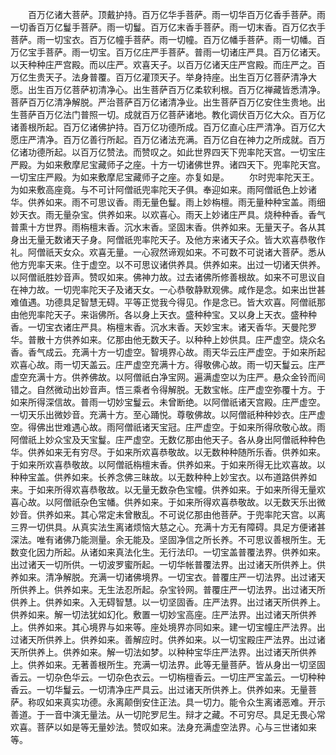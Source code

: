 <!-- { "loadSidebar": true } -->
　　百万亿诸大菩萨。顶戴护持。百万亿华手菩萨。雨一切华百万亿香手菩萨。雨一切香百万亿鬘手菩萨。雨一切鬘。百万亿末香手菩萨。雨一切末香。百万亿衣手菩萨。雨一切宝衣。百万亿幢手菩萨。雨一切幢。百万亿幡手菩萨。雨一切幡。百万亿宝手菩萨。雨一切宝。百万亿庄严手菩萨。普雨一切诸庄严具。百万亿诸天。以天种种庄严宫殿。而以庄严。欢喜天子。以百万亿诸天庄严宫殿。而庄严之。百万亿生贵天子。法身普覆。百万亿灌顶天子。举身持座。出生百万亿菩萨清净大愿。出生百万亿菩萨初清净心。出生菩萨百万亿柔软利根。百万亿禅藏皆悉清净。菩萨百万亿清净解脱。严治菩萨百万亿诸清净业。出生菩萨百万亿安住生贵地。出生菩萨百万亿法门普照一切。成就百万亿菩萨诸地。教化调伏百万亿大众。百万亿诸善根所起。百万亿诸佛护持。百万亿功德所成。百万亿直心庄严清净。百万亿大愿庄严清净。百万亿善行所起。百万亿诸法充满。百万亿自在神力之所成就。百万亿诸功德所起。以百万亿赞法。而赞叹之。如此世界四天下兜率陀天宫。一切宝庄严殿。为如来敷摩尼宝藏师子之座。十方一切诸佛世界。诸四天下。兜率陀天宫。一切宝庄严殿。为如来敷摩尼宝藏师子之座。亦复如是。
　　尔时兜率陀天王。为如来敷高座竟。与不可计阿僧祇兜率陀天子俱。奉迎如来。雨阿僧祇色上妙诸华。供养如来。雨不可思议香。雨无量色鬘。雨上妙栴檀。雨无量种种宝盖。雨细妙天衣。雨无量杂宝。供养如来。以欢喜心。雨天上妙诸庄严具。烧种种香。香气普熏十方世界。雨栴檀末香。沉水末香。坚固末香。供养如来。无量天子。各从其身出无量无数诸天子身。阿僧祇兜率陀天子。及他方来诸天子众。皆大欢喜恭敬作礼。阿僧祇天女众。欢喜无量。一心寂然谛观如来。不可数不可说诸大菩萨。悉从他方兜率天来。住于虚空。以不可思议诸供养具。供养如来。出过一切诸天供养。以阿僧祇胜妙音声。赞叹如来。佛神力故。过去诸佛所修善根故。如来不可思议自在神力故。一切兜率陀天子及诸天女。一心恭敬静默观佛。咸作是念。如来出世甚难值遇。功德具足智慧无碍。平等正觉我今得见。作是念已。皆大欢喜。阿僧祇那由他兜率陀天子。来诣佛所。各以身上天衣。盛种种宝。又以身上天衣。盛种种香。一切宝衣诸庄严具。栴檀末香。沉水末香。天妙宝末。诸天香华。天曼陀罗华。普散十方供养如来。亿那由他无数天子。以种种上妙供具。庄严虚空。烧众名香。香气成云。充满十方一切虚空。智境界心故。雨天华云庄严虚空。于如来所起欢喜心故。雨一切天盖云。庄严虚空充满十方。得敬佛心故。雨一切天鬘云。庄严虚空充满十方。供养佛故。以阿僧祇白净宝网。遍满虚空以为庄严。悬众金铃而间错之。自然微动出妙音声。悟三乘者令得解脱。无数宝帐。庄严虚空弥覆十方。于如来所得深信故。普雨一切妙宝鬘云。未曾断绝。以阿僧祇诸天宫殿。庄严虚空。一切天乐出微妙音。充满十方。至心踊悦。尊敬佛故。以阿僧祇种种妙衣。庄严虚空。得佛出世难遇心故。雨阿僧祇诸天宝冠。庄严虚空。于如来所得欣敬心故。雨阿僧祇上妙众宝及天宝鬘。庄严虚空。无数亿那由他天子。各从身出阿僧祇种种色华。供养如来无有穷尽。于如来所欢喜恭敬故。以无数种种随所乐香。供养如来。于如来所欢喜恭敬故。以阿僧祇栴檀末香。供养如来。于如来所得无比欢喜故。以种种宝盖。供养如来。长养念佛三昧故。以无数种种上妙宝衣。以布道路供养如来。于如来所得欢喜恭敬故。以无量无数杂色宝幢。供养如来。于如来所得无量欢喜心故。以阿僧祇杂色宝幡。供养如来。于如来所得欢喜恭敬故。以无数天乐出微妙音。供养如来。其心常定未曾散乱。不可说亿那由他菩萨。于兜率陀天宫。以离三界一切供具。从真实法生离诸烦恼大慈之心。充满十方无有障碍。具足方便诸甚深法。唯有诸佛乃能测量。余无能及。坚固净信之所长养。不可思议善根所生。无数变化因力所起。从诸如来真法化生。无行法印。一切宝盖普覆法界。供养如来。出过诸天一切所供。一切波罗蜜所起。一切华帐普覆法界。出过诸天所供养上。供养如来。清净解脱。充满一切诸佛境界。一切宝衣。普覆庄严一切法界。出过诸天所供养上。供养如来。无生法忍所起。杂宝铃网。普覆庄严一切法界。出过诸天所供养上。供养如来。入无碍智慧。以一切坚固香。庄严法界。出过诸天所供养上。供养如来。解一切法犹如幻化。敷置一切妙宝高座。庄严法界。出过诸天所供养上。供养如来。其心境界与如来等。座处境界亦同如来。建一切宝幢庄严法界。出过诸天所供养上。供养如来。善解应时。供养如来。以一切宝殿庄严法界。出过诸天所供养上。供养如来。解一切法如梦。以种种宝华庄严法界。出过诸天所供养上。供养如来。无著善根所生。充满一切法界。此等无量菩萨。皆从身出一切坚固香云。一切杂色华云。一切杂色衣云。一切栴檀香云。一切庄严宝盖云。一切种种香云。一切华鬘云。一切清净庄严具云。出过诸天所供养上。供养如来。无量菩萨。称叹如来真实功德。永离颠倒安住正法。具一切力。能令众生离诸恶难。开示善道。于一音中演无量法。从一切陀罗尼生。辩才之藏。不可穷尽。具足无畏心常欢喜。菩萨以如是等无量妙法。赞叹如来。法身充满虚空法界。心与三世诸如来等。
